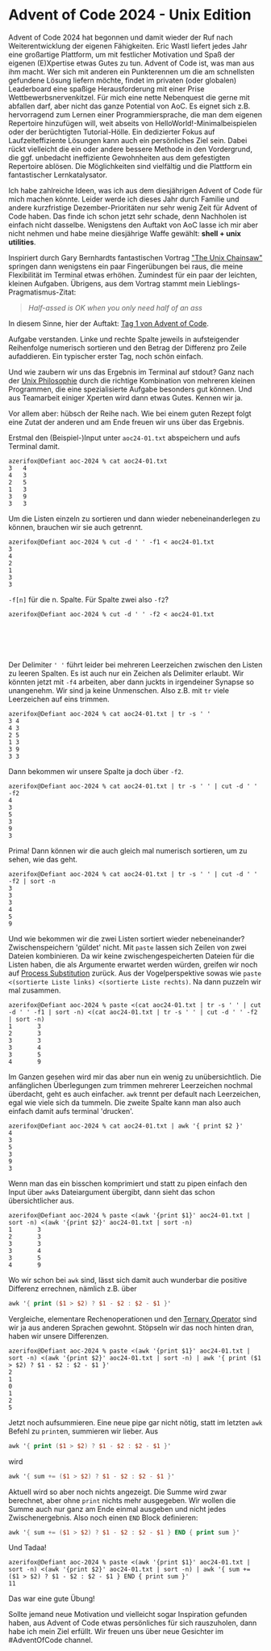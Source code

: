 # Advent of Code 2024 - Unix Edition

Advent of Code 2024 hat begonnen und damit wieder der Ruf nach Weiterentwicklung der eigenen Fähigkeiten. Eric Wastl liefert jedes Jahr eine großartige Plattform, um mit festlicher Motivation und Spaß der eigenen (E)Xpertise etwas Gutes zu tun. Advent of Code ist, was man aus ihm macht. Wer sich mit anderen ein Punkterennen um die am schnellsten gefundene Lösung liefern möchte, findet im privaten (oder globalen) Leaderboard eine spaßige Herausforderung mit einer Prise Wettbewerbsnervenkitzel. Für mich eine nette Nebenquest die gerne mit abfallen darf, aber nicht das ganze Potential von AoC. Es eignet sich z.B. hervorragend zum Lernen einer Programmiersprache, die man dem eigenen Repertoire hinzufügen will, weit abseits von HelloWorld!-Minimalbeispielen oder der berüchtigten Tutorial-Hölle. Ein dedizierter Fokus auf Laufzeiteffiziente Lösungen kann auch ein persönliches Ziel sein. Dabei rückt vielleicht die ein oder andere bessere Methode in den Vordergrund, die ggf. unbedacht ineffiziente Gewohnheiten aus dem gefestigten Repertoire ablösen. Die Möglichkeiten sind vielfältig und die Plattform ein fantastischer Lernkatalysator.

Ich habe zahlreiche Ideen, was ich aus dem diesjährigen Advent of Code für mich machen könnte. Leider werde ich dieses Jahr durch Familie und andere kurzfristige Dezember-Prioritäten nur sehr wenig Zeit für Advent of Code haben. Das finde ich schon jetzt sehr schade, denn Nachholen ist einfach nicht dasselbe. Wenigstens den Auftakt von AoC lasse ich mir aber nicht nehmen und habe meine diesjährige Waffe gewählt: **shell + unix utilities**.

Inspiriert durch Gary Bernhardts fantastischen Vortrag ["The Unix Chainsaw"](https://www.youtube.com/watch?v=sCZJblyT_XM) springen dann wenigstens ein paar Fingerübungen bei raus, die meine Flexibilität im Terminal etwas erhöhen. Zumindest für ein paar der leichten, kleinen Aufgaben. Übrigens, aus dem Vortrag stammt mein Lieblings-Pragmatismus-Zitat:

> _Half-assed is OK when you only need half of an ass_

In diesem Sinne, hier der Auftakt: [Tag 1 von Advent of Code](https://adventofcode.com/2024/day/1).

Aufgabe verstanden. Linke und rechte Spalte jeweils in aufsteigender Reihenfolge numerisch sortieren und den Betrag der Differenz pro Zeile aufaddieren. Ein typischer erster Tag, noch schön einfach.

Und wie zaubern wir uns das Ergebnis im Terminal auf stdout? Ganz nach der [Unix Philosophie](https://en.wikipedia.org/wiki/Unix_philosophy) durch die richtige Kombination von mehreren kleinen Programmen, die eine spezialisierte Aufgabe besonders gut können. Und aus Teamarbeit einiger Xperten wird dann etwas Gutes. Kennen wir ja.

Vor allem aber: hübsch der Reihe nach. Wie bei einem guten Rezept folgt eine Zutat der anderen und am Ende freuen wir uns über das Ergebnis.

Erstmal den (Beispiel-)Input unter `aoc24-01.txt` abspeichern und aufs Terminal damit.

```console
azerifox@Defiant aoc-2024 % cat aoc24-01.txt
3   4
4   3
2   5
1   3
3   9
3   3
```

Um die Listen einzeln zu sortieren und dann wieder nebeneinanderlegen zu können, brauchen wir sie auch getrennt.

```console
azerifox@Defiant aoc-2024 % cut -d ' ' -f1 < aoc24-01.txt
3
4
2
1
3
3
```

`-f[n]` für die n. Spalte. Für Spalte zwei also `-f2`?

```console
azerifox@Defiant aoc-2024 % cut -d ' ' -f2 < aoc24-01.txt






```

Der Delimiter `' '` führt leider bei mehreren Leerzeichen zwischen den Listen zu leeren Spalten. Es ist auch nur ein Zeichen als Delimiter erlaubt. Wir könnten jetzt mit `-f4` arbeiten, aber dann juckts in irgendeiner Synapse so unangenehm. Wir sind ja keine Unmenschen. Also z.B. mit `tr` viele Leerzeichen auf eins trimmen.

```console
azerifox@Defiant aoc-2024 % cat aoc24-01.txt | tr -s ' '
3 4
4 3
2 5
1 3
3 9
3 3
```

Dann bekommen wir unsere Spalte ja doch über `-f2`.

```console
azerifox@Defiant aoc-2024 % cat aoc24-01.txt | tr -s ' ' | cut -d ' ' -f2
4
3
5
3
9
3
```

Prima! Dann können wir die auch gleich mal numerisch sortieren, um zu sehen, wie das geht.

```console
azerifox@Defiant aoc-2024 % cat aoc24-01.txt | tr -s ' ' | cut -d ' ' -f2 | sort -n
3
3
3
4
5
9
```

Und wie bekommen wir die zwei Listen sortiert wieder nebeneinander? Zwischenspeichern 'güldet' nicht. Mit `paste` lassen sich Zeilen von zwei Dateien kombinieren. Da wir keine zwischengespeicherten Dateien für die Listen haben, die als Argumente erwartet werden würden, greifen wir noch auf [Process Substitution](https://en.wikipedia.org/wiki/Process_substitution) zurück. Aus der Vogelperspektive sowas wie `paste <(sortierte Liste links) <(sortierte Liste rechts)`. Na dann puzzeln wir mal zusammen.

```console
azerifox@Defiant aoc-2024 % paste <(cat aoc24-01.txt | tr -s ' ' | cut -d ' ' -f1 | sort -n) <(cat aoc24-01.txt | tr -s ' ' | cut -d ' ' -f2 | sort -n)
1       3
2       3
3       3
3       4
3       5
4       9
```

Im Ganzen gesehen wird mir das aber nun ein wenig zu unübersichtlich. Die anfänglichen Überlegungen zum trimmen mehrerer Leerzeichen nochmal überdacht, geht es auch einfacher. `awk` trennt per default nach Leerzeichen, egal wie viele sich da tummeln. Die zweite Spalte kann man also auch einfach damit aufs terminal 'drucken'.

```console
azerifox@Defiant aoc-2024 % cat aoc24-01.txt | awk '{ print $2 }'
4
3
5
3
9
3
```

Wenn man das ein bisschen komprimiert und statt zu pipen einfach den Input über `awk`s Dateiargument übergibt, dann sieht das schon übersichtlicher aus.

```console
azerifox@Defiant aoc-2024 % paste <(awk '{print $1}' aoc24-01.txt | sort -n) <(awk '{print $2}' aoc24-01.txt | sort -n)
1       3
2       3
3       3
3       4
3       5
4       9
```

Wo wir schon bei `awk` sind, lässt sich damit auch wunderbar die positive Differenz errechnen, nämlich z.B. über

```awk
awk '{ print ($1 > $2) ? $1 - $2 : $2 - $1 }'
```

Vergleiche, elementare Rechenoperationen und den [Ternary Operator](https://en.wikipedia.org/wiki/Ternary_conditional_operator) sind wir ja aus anderen Sprachen gewohnt. Stöpseln wir das noch hinten dran, haben wir unsere Differenzen.

```console
azerifox@Defiant aoc-2024 % paste <(awk '{print $1}' aoc24-01.txt | sort -n) <(awk '{print $2}' aoc24-01.txt | sort -n) | awk '{ print ($1 > $2) ? $1 - $2 : $2 - $1 }'
2
1
0
1
2
5
```

Jetzt noch aufsummieren. Eine neue pipe gar nicht nötig, statt im letzten `awk` Befehl zu `print`en, summieren wir lieber. Aus

```awk
awk '{ print ($1 > $2) ? $1 - $2 : $2 - $1 }'
```

wird

```awk
awk '{ sum += ($1 > $2) ? $1 - $2 : $2 - $1 }'
```

Aktuell wird so aber noch nichts angezeigt. Die Summe wird zwar berechnet, aber ohne `print` nichts mehr ausgegeben. Wir wollen die Summe auch nur ganz am Ende einmal ausgeben und nicht jedes Zwischenergebnis. Also noch einen `END` Block definieren:

```awk
awk '{ sum += ($1 > $2) ? $1 - $2 : $2 - $1 } END { print sum }'
```

Und Tadaa!

```console
azerifox@Defiant aoc-2024 % paste <(awk '{print $1}' aoc24-01.txt | sort -n) <(awk '{print $2}' aoc24-01.txt | sort -n) | awk '{ sum += ($1 > $2) ? $1 - $2 : $2 - $1 } END { print sum }'
11
```

Das war eine gute Übung!

Sollte jemand neue Motivation und vielleicht sogar Inspiration gefunden haben, aus Advent of Code etwas persönliches für sich rauszuholen, dann habe ich mein Ziel erfüllt. Wir freuen uns über neue Gesichter im #AdventOfCode channel.
